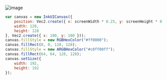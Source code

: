 ![image](https://github.com/Qck320923/Core-API/assets/152294811/70b532e2-7ca0-4bc8-bf68-bdaebe3a4538)
```javascript
var canvas = new InkUICanvas({
    position: Vec2.create({ x: screenWidth * 0.25, y: screenHeight * 0.25 }),
    width: 128,
    height: 128
}, Vec2.create({ x: 100, y: 100 }));
canvas.fillStyle = new RGBHexColor("#ff0000");
canvas.fillRect(0, 0, 128, 128);
canvas.fillStyle = new ARGBHexColor("#c0ff00ff");
canvas.fillRect(64, 64, 128, 128);
canvas.setSize({
    width: 192,
    height: 192
});
```
